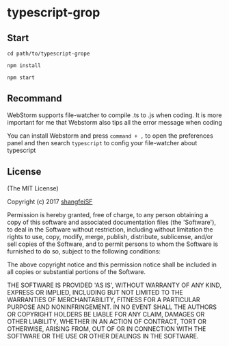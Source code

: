 # typescript-grop

## Start

`cd path/to/typescript-grope`

`npm install`

`npm start`

## Recommand

WebStorm supports file-watcher to compile .ts to .js when coding. It is more important for me that Webstorm also tips all the error message when coding

You can install Webstorm and press `command + ,` to open the preferences panel and then search `typescript` to config your file-watcher about typescript

## License

(The MIT License)

Copyright (c) 2017 [shangfeiSF](tony20100125@126.com)

Permission is hereby granted, free of charge, to any person obtaining
a copy of this software and associated documentation files (the
'Software'), to deal in the Software without restriction, including
without limitation the rights to use, copy, modify, merge, publish,
distribute, sublicense, and/or sell copies of the Software, and to
permit persons to whom the Software is furnished to do so, subject to
the following conditions:

The above copyright notice and this permission notice shall be
included in all copies or substantial portions of the Software.

THE SOFTWARE IS PROVIDED 'AS IS', WITHOUT WARRANTY OF ANY KIND,
EXPRESS OR IMPLIED, INCLUDING BUT NOT LIMITED TO THE WARRANTIES OF
MERCHANTABILITY, FITNESS FOR A PARTICULAR PURPOSE AND NONINFRINGEMENT.
IN NO EVENT SHALL THE AUTHORS OR COPYRIGHT HOLDERS BE LIABLE FOR ANY
CLAIM, DAMAGES OR OTHER LIABILITY, WHETHER IN AN ACTION OF CONTRACT,
TORT OR OTHERWISE, ARISING FROM, OUT OF OR IN CONNECTION WITH THE
SOFTWARE OR THE USE OR OTHER DEALINGS IN THE SOFTWARE.